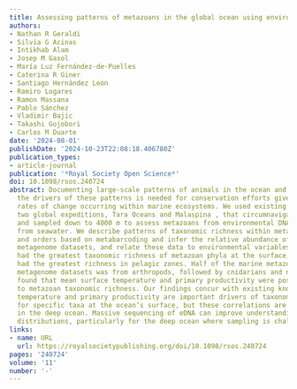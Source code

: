 ```yaml
---
title: Assessing patterns of metazoans in the global ocean using environmental DNA
authors:
- Nathan R Geraldi
- Silvia G Acinas
- Intikhab Alam
- Josep M Gasol
- María Luz Fernández-de-Puelles
- Caterina R Giner
- Santiago Hernández León
- Ramiro Logares
- Ramon Massana
- Pablo Sánchez
- Vladimir Bajic
- Takashi Gojobori
- Carlos M Duarte
date: '2024-08-01'
publishDate: '2024-10-23T22:08:18.406780Z'
publication_types:
- article-journal
publication: '*Royal Society Open Science*'
doi: 10.1098/rsos.240724
abstract: Documenting large-scale patterns of animals in the ocean and determining
  the drivers of these patterns is needed for conservation efforts given the unprecedented
  rates of change occurring within marine ecosystems. We used existing datasets from
  two global expeditions, Tara Oceans and Malaspina , that circumnavigated the oceans
  and sampled down to 4000 m to assess metazoans from environmental DNA (eDNA) extracted
  from seawater. We describe patterns of taxonomic richness within metazoan phyla
  and orders based on metabarcoding and infer the relative abundance of phyla using
  metagenome datasets, and relate these data to environmental variables. Arthropods
  had the greatest taxonomic richness of metazoan phyla at the surface, while cnidarians
  had the greatest richness in pelagic zones. Half of the marine metazoan eDNA from
  metagenome datasets was from arthropods, followed by cnidarians and nematodes. We
  found that mean surface temperature and primary productivity were positively related
  to metazoan taxonomic richness. Our findings concur with existing knowledge that
  temperature and primary productivity are important drivers of taxonomic richness
  for specific taxa at the ocean’s surface, but these correlations are less evident
  in the deep ocean. Massive sequencing of eDNA can improve understanding of animal
  distributions, particularly for the deep ocean where sampling is challenging.
links:
- name: URL
  url: https://royalsocietypublishing.org/doi/10.1098/rsos.240724
pages: '240724'
volume: '11'
number: '-'
---
```

